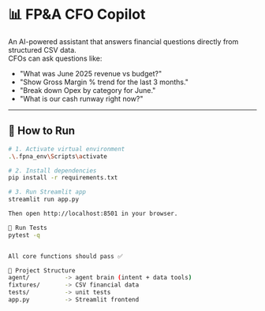 # 📊 FP&A CFO Copilot

An AI-powered assistant that answers financial questions directly from structured CSV data.  
CFOs can ask questions like:
- "What was June 2025 revenue vs budget?"
- "Show Gross Margin % trend for the last 3 months."
- "Break down Opex by category for June."
- "What is our cash runway right now?"

---

## 🚀 How to Run

```bash
# 1. Activate virtual environment
.\.fpna_env\Scripts\activate

# 2. Install dependencies
pip install -r requirements.txt

# 3. Run Streamlit app
streamlit run app.py

Then open http://localhost:8501 in your browser.

🧪 Run Tests
pytest -q


All core functions should pass ✅

📁 Project Structure
agent/          -> agent brain (intent + data tools)
fixtures/       -> CSV financial data
tests/          -> unit tests
app.py          -> Streamlit frontend